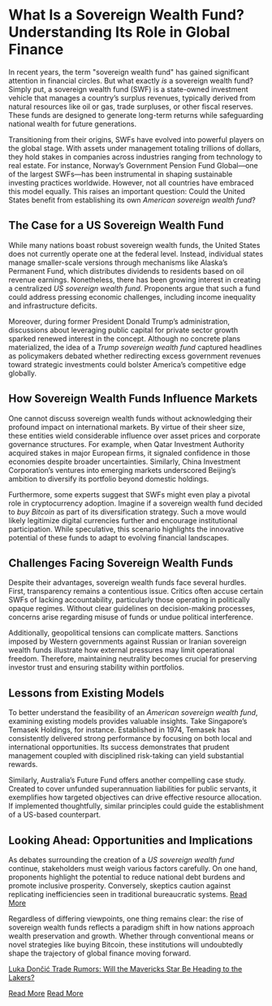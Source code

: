 # What Is a Sovereign Wealth Fund? Understanding Its Role in Global Finance

In recent years, the term "sovereign wealth fund" has gained significant attention in financial circles. But what exactly *is* a sovereign wealth fund? Simply put, a sovereign wealth fund (SWF) is a state-owned investment vehicle that manages a country’s surplus revenues, typically derived from natural resources like oil or gas, trade surpluses, or other fiscal reserves. These funds are designed to generate long-term returns while safeguarding national wealth for future generations.

Transitioning from their origins, SWFs have evolved into powerful players on the global stage. With assets under management totaling trillions of dollars, they hold stakes in companies across industries ranging from technology to real estate. For instance, Norway’s Government Pension Fund Global—one of the largest SWFs—has been instrumental in shaping sustainable investing practices worldwide. However, not all countries have embraced this model equally. This raises an important question: Could the United States benefit from establishing its own *American sovereign wealth fund*?

## The Case for a US Sovereign Wealth Fund

While many nations boast robust sovereign wealth funds, the United States does not currently operate one at the federal level. Instead, individual states manage smaller-scale versions through mechanisms like Alaska’s Permanent Fund, which distributes dividends to residents based on oil revenue earnings. Nonetheless, there has been growing interest in creating a centralized *US sovereign wealth fund*. Proponents argue that such a fund could address pressing economic challenges, including income inequality and infrastructure deficits.

Moreover, during former President Donald Trump’s administration, discussions about leveraging public capital for private sector growth sparked renewed interest in the concept. Although no concrete plans materialized, the idea of a *Trump sovereign wealth fund* captured headlines as policymakers debated whether redirecting excess government revenues toward strategic investments could bolster America’s competitive edge globally.

## How Sovereign Wealth Funds Influence Markets

One cannot discuss sovereign wealth funds without acknowledging their profound impact on international markets. By virtue of their sheer size, these entities wield considerable influence over asset prices and corporate governance structures. For example, when Qatar Investment Authority acquired stakes in major European firms, it signaled confidence in those economies despite broader uncertainties. Similarly, China Investment Corporation’s ventures into emerging markets underscored Beijing’s ambition to diversify its portfolio beyond domestic holdings.

Furthermore, some experts suggest that SWFs might even play a pivotal role in cryptocurrency adoption. Imagine if a sovereign wealth fund decided to *buy Bitcoin* as part of its diversification strategy. Such a move would likely legitimize digital currencies further and encourage institutional participation. While speculative, this scenario highlights the innovative potential of these funds to adapt to evolving financial landscapes.

## Challenges Facing Sovereign Wealth Funds

Despite their advantages, sovereign wealth funds face several hurdles. First, transparency remains a contentious issue. Critics often accuse certain SWFs of lacking accountability, particularly those operating in politically opaque regimes. Without clear guidelines on decision-making processes, concerns arise regarding misuse of funds or undue political interference.

Additionally, geopolitical tensions can complicate matters. Sanctions imposed by Western governments against Russian or Iranian sovereign wealth funds illustrate how external pressures may limit operational freedom. Therefore, maintaining neutrality becomes crucial for preserving investor trust and ensuring stability within portfolios.

## Lessons from Existing Models

To better understand the feasibility of an *American sovereign wealth fund*, examining existing models provides valuable insights. Take Singapore’s Temasek Holdings, for instance. Established in 1974, Temasek has consistently delivered strong performance by focusing on both local and international opportunities. Its success demonstrates that prudent management coupled with disciplined risk-taking can yield substantial rewards.

Similarly, Australia’s Future Fund offers another compelling case study. Created to cover unfunded superannuation liabilities for public servants, it exemplifies how targeted objectives can drive effective resource allocation. If implemented thoughtfully, similar principles could guide the establishment of a US-based counterpart.

## Looking Ahead: Opportunities and Implications

As debates surrounding the creation of a *US sovereign wealth fund* continue, stakeholders must weigh various factors carefully. On one hand, proponents highlight the potential to reduce national debt burdens and promote inclusive prosperity. Conversely, skeptics caution against replicating inefficiencies seen in traditional bureaucratic systems. 
[Read More](https://www.articlegiants.com/2025/02/what-is-a-sovereign-wealth-fund-and-why-it-matters/)

Regardless of differing viewpoints, one thing remains clear: the rise of sovereign wealth funds reflects a paradigm shift in how nations approach wealth preservation and growth. Whether through conventional means or novel strategies like buying Bitcoin, these institutions will undoubtedly shape the trajectory of global finance moving forward.

[Luka Dončić Trade Rumors: Will the Mavericks Star Be Heading to the Lakers?](https://www.articlegiants.com/2025/02/luka-doncic-trade-rumors-will-the-mavericks-star-be-heading-to-the-lakers/)

[Read More](https://www.articlegiants.com/2025/02/what-is-a-sovereign-wealth-fund-and-why-it-matters/)
[Read More](https://www.articlegiants.com/)
